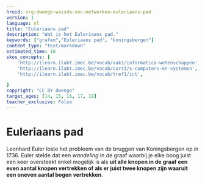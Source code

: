 ```yaml
---
hruid: org-dwengo-waisda-soc-netwerken-euleriaans-pad
version: 1
language: nl
title: "Euleriaans pad"
description: "Wat is het Euleriaans pad."
keywords: ["grafen","Euleriaans pad", "koningsbergen"]
content_type: "text/markdown"
estimated_time: 10
skos_concepts: [
    'http://ilearn.ilabt.imec.be/vocab/vak1/informatica-wetenschappen', 
    'http://ilearn.ilabt.imec.be/vocab/curr1/s-computers-en-systemen',
    'http://ilearn.ilabt.imec.be/vocab/tref1/ict',

]
copyright: "CC BY dwengo"
target_ages: [14, 15, 16, 17, 18]
teacher_exclusive: False
---
```


# Euleriaans pad

Leonhard Euler loste het probleem van de bruggen van Koningsbergen op in 1736. Euler stelde dat een *wandeling* in de graaf waarbij je elke boog juist een keer oversteekt enkel mogelijk is als **uit alle knopen in de graaf een even aantal knopen vertrekken of als er juist twee knopen zijn waaruit een oneven aantal bogen vertrekken**.



